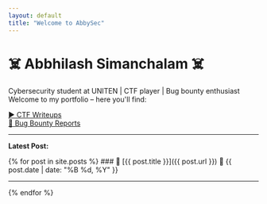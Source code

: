 ```yaml
---
layout: default
title: "Welcome to AbbySec"
---
```


<link rel="icon" href="/favicon-32x32.png" type="image/x-icon">

# ☠️ Abbhilash Simanchalam ☠️

Cybersecurity student at UNITEN | CTF player | Bug bounty enthusiast  
Welcome to my portfolio – here you'll find:

<p>
  <a href="/ctf.html">▶️ CTF Writeups</a><br>
  <a href="/bugbounty.html">🐞 Bug Bounty Reports</a><br>
</p>

---
<p><strong>Latest Post:</strong></p>
{% for post in site.posts %}
### 🔗 [{{ post.title }}]({{ post.url }})
📅 {{ post.date | date: "%B %d, %Y" }}
<hr>
{% endfor %}
